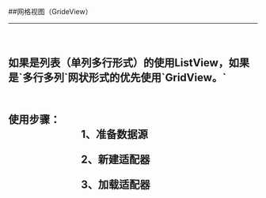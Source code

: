   
##网格视图（GrideView）<br>
<hr>
  　　 <h2> 如果是列表（单列多行形式）的使用ListView，如果是`多行多列`网状形式的优先使用`GridView。`<h2><br>
使用步骤：<br>
　　　　　　　1、准备数据源

　　　　　　　2、新建适配器

　　　　　　　3、加载适配器
